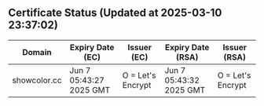 ## Certificate Status (Updated at 2025-03-10 23:37:02)
| Domain | Expiry Date (EC) | Issuer (EC) | Expiry Date (RSA) | Issuer (RSA) |
|--------|------------------|-------------|-------------------|--------------|
| showcolor.cc | Jun  7 05:43:27 2025 GMT |  O = Let's Encrypt | Jun  7 05:43:32 2025 GMT |  O = Let's Encrypt |
